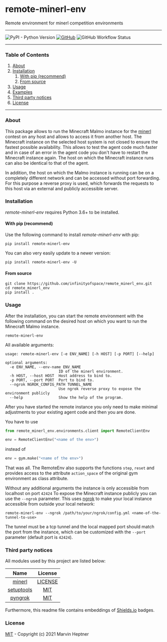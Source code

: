 # remote-minerl-env

Remote environment for minerl competition environments

---

![PyPI - Python Version](https://img.shields.io/pypi/pyversions/remote_minerl_env?style=for-the-badge)
[![GitHub](https://img.shields.io/github/license/infinityofspace/remote_minerl_env?style=for-the-badge)](https://github.com/infinityofspace/remote_minerl_env/blob/master/License)
![GitHub Workflow Status](https://img.shields.io/github/workflow/status/infinityofspace/remote_minerl_env/pypi%20release?style=for-the-badge)

---

### Table of Contents

1. [About](#about)
2. [Installation](#installation)
    1. [With pip (recommend)](#with-pip-recommend)
    2. [From source](#from-source)
3. [Usage](#usage)
4. [Examples](#examples)
5. [Third party notices](#third-party-notices)
6. [License](#license)

---

### About

This package allows to run the Minecraft Malmo instance for the [minerl](https://github.com/minerllabs/minerl) contest
on any host and allows to access it from another host. The Minecraft instance on the selected host system is not closed
to ensure the fastest possible availability. This allows to test the agent code much faster and in case of an error in
the agent code you don't have to restart the Minecraft instance again. The host on which the Minecraft instance runs can
also be identical to that of the agent.

In addition, the host on which the Malmo instance is running can be on a completely different network and can be
accessed without port forwarding. For this purpose a reverse proxy is used, which forwards the requests to this host via
an external and publicly accessible server.

### Installation

*remote-minerl-env* requires Python 3.6+ to be installed.

#### With pip (recommend)

Use the following command to install *remote-minerl-env* with pip:

```commandline
pip install remote-minerl-env
```

You can also very easily update to a newer version:

```commandline
pip install remote-minerl-env -U
```

#### From source

```commandline
git clone https://github.com/infinityofspace/remote_minerl_env.git
cd remote_minerl_env
pip install .
```

### Usage

After the installation, you can start the remote environment with the following command on the desired host on which you
want to run the Minecraft Malmo instance.

```commandline
remote-minerl-env
```

All available arguments:

```commandline
usage: remote-minerl-env [-e ENV_NAME] [-h HOST] [-p PORT] [--help]

optional arguments:
  -e ENV_NAME, --env-name ENV_NAME
                        ID of the minerl environment.
  -h HOST, --host HOST  Host address to bind to.
  -p PORT, --port PORT  Port to bind to.
  --ngrok NGROK_CONFIG_PATH TUNNEL_NAME
                        Use ngrok reverse proxy to expose the environment publicly
  --help                Show the help of the program.
```

After you have started the remote instance you only need to make minimal adjustments to your existing agent code and
then you are done.

You have to use

```python
from remote_minerl_env.environments.client import RemoteClientEnv

env = RemoteClientEnv("<name of the env>")
```

instead of

```python
env = gym.make("<name of the env>")
```

That was all. The RemoteEnv also supports the functions `step`, `reset` and provides access to the
attribute `action_space` of the original gym environment as class attribute.

Without any additional arguments the instance is only accessible from localhost on port `42424`
To expose the Minecraft instance publicly you can use the `--ngrok` parameter. This uses [ngrok](https://ngrok.com/) to
make your local instance accessible from outside your local network:

```commandline
remote-minerl-env --ngrok /path/to/your/ngrok/config.yml <name-of-the-tunnel-to-use>
```

The tunnel must be a tcp tunnel and the local mapped port should match the port from the instance, which can be
customized with the `--port` parameter (default port is `42424`).

### Third party notices

All modules used by this project are listed below:

| Name                                             | License                                                                    |
|:------------------------------------------------:|:--------------------------------------------------------------------------:|
| [minerl](https://github.com/minerllabs/minerl)   | [LICENSE](https://raw.githubusercontent.com/minerllabs/minerl/dev/LICENSE) |
| [setuptools](https://github.com/pypa/setuptools) | [MIT](https://raw.githubusercontent.com/pypa/setuptools/main/LICENSE)      |
| [pyngrok](https://github.com/alexdlaird/pyngrok) | [MIT](https://raw.githubusercontent.com/alexdlaird/pyngrok/main/LICENSE)   |

Furthermore, this readme file contains embeddings of [Shields.io](https://github.com/badges/shields) badges.

### License

[MIT](License) - Copyright (c) 2021 Marvin Heptner
